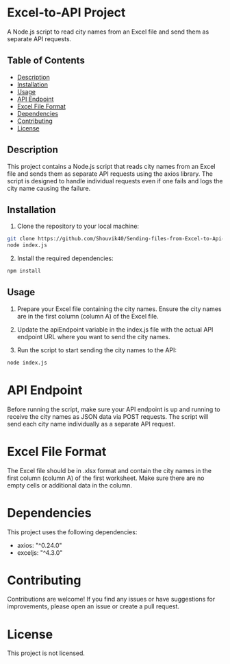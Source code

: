 # Excel-to-API Project

A Node.js script to read city names from an Excel file and send them as separate API requests.

## Table of Contents

- [Description](#description)
- [Installation](#installation)
- [Usage](#usage)
- [API Endpoint](#api-endpoint)
- [Excel File Format](#excel-file-format)
- [Dependencies](#dependencies)
- [Contributing](#contributing)
- [License](#license)

## Description

This project contains a Node.js script that reads city names from an Excel file and sends them as separate API requests using the axios library. The script is designed to handle individual requests even if one fails and logs the city name causing the failure.

## Installation

1. Clone the repository to your local machine:

```bash
git clone https://github.com/Shouvik40/Sending-files-from-Excel-to-Api-Project#api-endpoint
node index.js

```

2. Install the required dependencies:

```bash
npm install
```

## Usage

1. Prepare your Excel file containing the city names. Ensure the city names are in the first column (column A) of the Excel file.

2. Update the apiEndpoint variable in the index.js file with the actual API endpoint URL where you want to send the city names.

3. Run the script to start sending the city names to the API:

```bash
node index.js
```

# API Endpoint

Before running the script, make sure your API endpoint is up and running to receive the city names as JSON data via POST requests. The script will send each city name individually as a separate API request.

# Excel File Format

The Excel file should be in .xlsx format and contain the city names in the first column (column A) of the first worksheet. Make sure there are no empty cells or additional data in the column.

# Dependencies

This project uses the following dependencies:

- axios: "^0.24.0"
- exceljs: "^4.3.0"

# Contributing

Contributions are welcome! If you find any issues or have suggestions for improvements, please open an issue or create a pull request.

# License

This project is not licensed.
